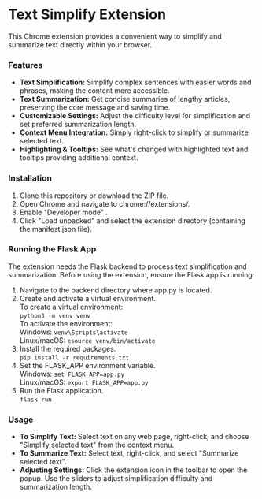 # Text Simplify Extension

This Chrome extension provides a convenient way to simplify and summarize text directly within your browser. 

### Features

- __Text Simplification:__ Simplify complex sentences with easier words and phrases, making the content more accessible.  
- __Text Summarization:__ Get concise summaries of lengthy articles, preserving the core message and saving time.  
- __Customizable Settings:__ Adjust the difficulty level for simplification and set preferred summarization length.  
- __Context Menu Integration:__ Simply right-click to simplify or summarize selected text.  
- __Highlighting & Tooltips:__ See what's changed with highlighted text and tooltips providing additional context.  

### Installation

1. Clone this repository or download the ZIP file.  
2. Open Chrome and navigate to chrome://extensions/.  
3. Enable "Developer mode"  .  
4. Click "Load unpacked" and select the extension directory (containing the manifest.json file).  

### Running the Flask App

The extension needs the Flask backend to process text simplification and summarization. 
Before using the extension, ensure the Flask app is running:

1. Navigate to the backend directory where app.py is located. 
2. Create and activate a virtual environment.  
To create a virtual environment:  
```python3 -m venv venv```  
To activate the environment:  
Windows: ```venv\Scripts\activate```  
Linux/macOS: ```esource venv/bin/activate```  
3. Install the required packages.  
```pip install -r requirements.txt```  
4. Set the FLASK_APP environment variable.  
Windows: ```set FLASK_APP=app.py```  
Linux/macOS: ```export FLASK_APP=app.py```  
5. Run the Flask application.  
```flask run```

### Usage  

- __To Simplify Text:__ Select text on any web page, right-click, and choose "Simplify selected text" from the context menu.  
- __To Summarize Text:__ Select text, right-click, and select "Summarize selected text".  
- __Adjusting Settings:__ Click the extension icon in the toolbar to open the popup. Use the sliders to adjust simplification difficulty and summarization length.  